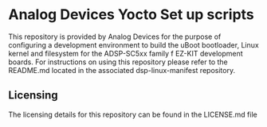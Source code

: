 # Analog Devices Yocto Set up scripts
This repository is provided by Analog Devices for the purpose of configuring a development environment to build the uBoot bootloader, Linux kernel and filesystem for the ADSP-SC5xx family f EZ-KIT development boards.
For instructions on using this repository please refer to the README.md located in the associated dsp-linux-manifest repository.

## Licensing
The licensing details for this repository can be found in the LICENSE.md file
